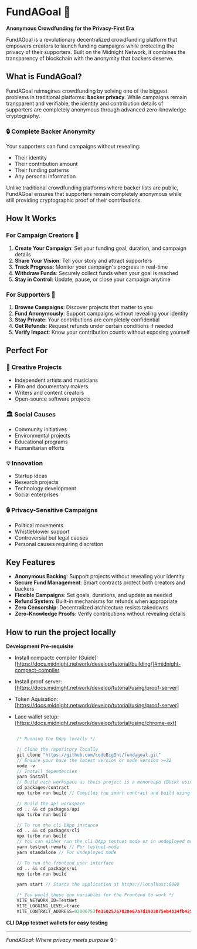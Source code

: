 # FundAGoal 🎯

**Anonymous Crowdfunding for the Privacy-First Era**

FundAGoal is a revolutionary decentralized crowdfunding platform that empowers creators to launch funding campaigns while protecting the privacy of their supporters. Built on the Midnight Network, it combines the transparency of blockchain with the anonymity that backers deserve.

## What is FundAGoal?

FundAGoal reimagines crowdfunding by solving one of the biggest problems in traditional platforms: **backer privacy**. While campaigns remain transparent and verifiable, the identity and contribution details of supporters are completely anonymous through advanced zero-knowledge cryptography.

### 🔒 **Complete Backer Anonymity**

Your supporters can fund campaigns without revealing:

- Their identity
- Their contribution amount
- Their funding patterns
- Any personal information

Unlike traditional crowdfunding platforms where backer lists are public, FundAGoal ensures that supporters remain completely anonymous while still providing cryptographic proof of their contributions.

## How It Works

### For Campaign Creators 📢

1. **Create Your Campaign**: Set your funding goal, duration, and campaign details
2. **Share Your Vision**: Tell your story and attract supporters
3. **Track Progress**: Monitor your campaign's progress in real-time
4. **Withdraw Funds**: Securely collect funds when your goal is reached
5. **Stay in Control**: Update, pause, or close your campaign anytime

### For Supporters 🤝

1. **Browse Campaigns**: Discover projects that matter to you
2. **Fund Anonymously**: Support campaigns without revealing your identity
3. **Stay Private**: Your contributions are completely confidential
4. **Get Refunds**: Request refunds under certain conditions if needed
5. **Verify Impact**: Know your contribution counts without exposing yourself

## Perfect For

### 🎨 **Creative Projects**

- Independent artists and musicians
- Film and documentary makers
- Writers and content creators
- Open-source software projects

### 🏛️ **Social Causes**

- Community initiatives
- Environmental projects
- Educational programs
- Humanitarian efforts

### 💡 **Innovation**

- Startup ideas
- Research projects
- Technology development
- Social enterprises

### 🔒 **Privacy-Sensitive Campaigns**

- Political movements
- Whistleblower support
- Controversial but legal causes
- Personal causes requiring discretion

## Key Features

- **Anonymous Backing**: Support projects without revealing your identity
- **Secure Fund Management**: Smart contracts protect both creators and backers
- **Flexible Campaigns**: Set goals, durations, and update as needed
- **Refund System**: Built-in mechanisms for refunds when appropriate
- **Zero Censorship**: Decentralized architecture resists takedowns
- **Zero-Knowledge Proofs**: Verify contributions without revealing details

## How to run the project locally

**Development Pre-requisite**

- Install compactc compiler (Guide): [https://docs.midnight.network/develop/tutorial/building/]#midnight-compact-compiler

- Install proof server: [https://docs.midnight.network/develop/tutorial/using/proof-server]

- Token Aquisation: [https://docs.midnight.network/develop/tutorial/using/proof-server]

- Lace wallet setup: [https://docs.midnight.network/develop/tutorial/using/chrome-ext]

```js

    /* Running the DApp locally */

    // Clone the repository locally
    git clone "https://github.com/codeBigInt/fundagoal.git"
    // Ensure your have the latest version or node version >=22
    node -v
    // Install dependencies
    yarn install
    // Build each workspace as theis project is a monoreapo (BUikt using turbo repo)
    cd packages/contract
    npx turbo run build // Compiles the smart contract and build using compactc copiler and builds the contract workspace

    // Build the api workspace
    cd .. && cd packages/api
    npx turbo run build

    // To run the cli DApp instance
    cd .. && cd packages/cli
    npx turbo run build
    // You can either run the cli DApp testnet mode or in undeployed mode
    yarn testnet-remote // For testnet-mode
    yarn standalone // For undeployed mode

    // To run the frontend user interface
    cd .. && cd packages/ui
    npx turbo run build

    yarn start // Starts the application at https://localhost:8080

    /* You would these env variables for the Frontend to work */
    VITE_NETWORK_ID=TestNet
    VITE_LOGGING_LEVEL=trace
    VITE_CONTRACT_ADDRESS=02006753fe35025767828e67a7d1903075eb4834fb425f4c4d959c8c5b8f4b126047
```

**CLI DApp testnet wallets for easy testing**

---

_FundAGoal: Where privacy meets purpose_ 🔒✨
